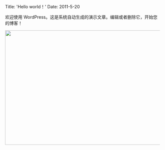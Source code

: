 Title: 'Hello world！'
Date: 2011-5-20

欢迎使用 WordPress。这是系统自动生成的演示文章。编辑或者删除它，开始您的博客！

<a href="http://aisk-wordpress.stor.sinaapp.com/uploads/2011/05/21.jpg"><img class="alignnone size-full wp-image-20" title="21" src="http://aisk-wordpress.stor.sinaapp.com/uploads/2011/05/21.jpg" alt="" width="600" height="375" /></a>

&nbsp;
